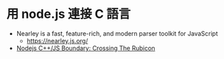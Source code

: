 # 用 node.js 連接 C 語言

* Nearley is a fast, feature-rich, and modern parser toolkit for JavaScript
    * https://nearley.js.org/
* [Nodejs C++/JS Boundary: Crossing The Rubicon](https://blog.bitsrc.io/nodejs-c-js-boundary-crossing-the-rubicon-c9c5511907a2)

